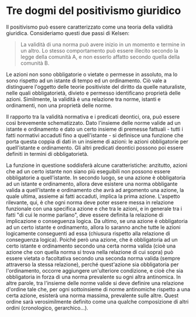 # Tre dogmi del positivismo giuridico

Il positivismo può essere caratterizzato come una teoria della validità giuridica. Consideriamo questi due passi di Kelsen:

> La validità di una norma può avere inizio in un momento e termine in un altro.
> Lo stesso comportamento può essere illecito secondo la legge della comunità A, e non esserlo affatto secondo quella della comunità B.

Le azioni non sono obbligatorie o vietate o permesse in assoluto, ma lo sono rispetto ad un istante di tempo ed un ordinamento. Ciò vale a distinguere l'oggetto delle teorie positiviste del diritto da quelle naturaliste, nelle quali obbligatorietà, divieto e permesso identificano proprietà delle azioni.
Similmente, la validità è una relazione tra norme, istanti e ordinamenti, non una proprietà delle norme.

Il rapporto tra la validità normativa e i predicati deontici, ora, può essere così brevemente schematizzato. Dato l'insieme delle norme valide ad un istante e ordinamento e dato un certo insieme di premesse fattuali - tutti i fatti normativi accaduti fino a quell'istante - si definisce una funzione che porta questa coppia di dati in un insieme di azioni: le azioni obbligatorie per quell'istante e ordinamento. Gli altri predicati deontici possono poi essere definiti in termini di obbligatorietà.

La funzione in questione soddisferà alcune caratteristiche: anzitutto, azioni che ad un certo istante non siano più eseguibili non possono essere obbligatorie a quell'istante. In secondo luogo, se una azione è obbligatoria ad un istante e ordinamento, allora deve esistere una norma obbligante valida a quell'istante e ordinamento che avrà ad argomento una azione, la quale ultima, assieme ai fatti accaduti, implica la prima azione. L'aspetto rilevante, qui, è che ogni norma deve poter essere messa in relazione funzionale con una specifica azione e che tra le azioni, e in generale tra i fatti "di cui le norme parlano", deve essere definita la relazione di implicazione o conseguenza logica. Da ultimo, se una azione è obbligatoria ad un certo istante e ordinamento, allora lo saranno anche tutte le azioni logicamente conseguenti ad essa (chiusura rispetto alla relazione di conseguenza logica).
Poiché però una azione, che è obbligatoria ad un certo istante e ordinamento secondo una certa norma valida (cioè una azione che con quella norma si trova nella relazione di cui sopra) può essere vietata o facoltativa secondo una seconda norma valida (sempre attraverso la stessa relazione), perché quest'azione sia obbligatoria per l'ordinamento, occorre aggiungere un'ulteriore condizione, e cioè che sia obbligatoria in forza di una norma prevalente su ogni altra antinomica. In altre parole, tra l'insieme delle norme valide si deve definire una relazione d'ordine tale che, per ogni sottoinsieme di norme antinomiche rispetto a una certa azione, esisterà una norma massima, prevalente sulle altre. Quest ordine sarà verosimilmente definito come una qualche composizione di altri ordini (cronologico, gerarchico…).



